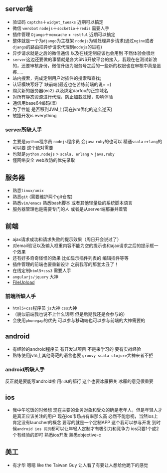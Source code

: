 ## server端
* 验证码 ```captcha```＋```widget_tweaks``` 近期可以搞定
* 微信 ```werobot``` ```nodejs```＋```socketio```＋```redis``` 需要人手
* 插件管理 ```Django```＋```memcache``` + ```restful``` 近期可以搞定
* 整体就是一个为```django```为主框架 ```nodejs```为辅处理异步请求(通过```nginx```或者```django```的路由把异步请求代理到```nodejs```的进程)
* 异步请求就是之后的微信通信 以及在线定制应该也会用到 不然体验会很烂 
* ```server```这边还要做的事情就是各大SNS开放平台的接入，我现在在测试新浪的，还要审核身份，微信升级为服务号之后的一些新的权限也在审核中真是蛋疼…..
* 站内搜索，完成定制用户对插件的搜索和查找;
* 认证模块写好了 缺前端(最近也在苦练前端的说= =)
* 购买新的服务器(ec2) 以及绑定darfoo的正宗域名
* 对所有静态资源进行代理，防止加载过慢，影响体验
* 通信用base64编码(!!!)
* 为了性能 是否移到JVM上(现在jvm优化的这么逆天)
* 敏捷开发is everything

### server所缺人手
* 主要是```python```程序员 ```nodejs```程序员 会```java``` ```ruby```的也可以  精通```scala``` ```erlang```的可以要  这个绝对需要
* 也就是```python,nodejs``` > ```scala, erlang``` > ```java,ruby```
* 懂网络安全 web攻防的优先录取

## 服务器
* 熟悉```linux/unix```
* 熟悉```git``` (需要维护两个git仓库)
* 熟悉```vim/emacs``` 熟悉bash脚本 或者其他轻量级的系统脚本语言 
* 服务器管理也是需要专门的人 或者是从server端那兼并着管


## 前端
* ajax请求成功和请求失败的提示效果（周日开会说过了） 
* 对email验证以及输入框重内容不能为空的提示也和ajax请求之后的提示框一个效果
* 还有好多奇奇怪怪的效果 比如显示插件列表的 编辑插件等等
* 插件管理的前端也要重新设计 之前我写的那套太丑了！
* 在线定制```html5+css3``` 需要人手
* ```angularjs/jquery``` 大神 
* [FileUpload](http://tekbrand.com/jquery/10-best-jquery-file-upload-plugins)

### 前端所缺人手
* ```html5+css```程序员 ```js```大神 ```css```大神
* （貌似前端我也说不上什么话啊 但是后期我还是会参与的）
* 会使用```phonegap```的优先  可以参与移动端也可以参与前端的大神需要的

## android
* 有经验的android程序员 有开发过项目 不是来学习的 要有实战经验
* 熟练使用jvm上其他奇葩的语言也要 ```groovy scala clojure```大神来者不拒

### android所缺人手
反正就是要能写android啦 用```ndk```的都行 这个也要冰雁把关 冰雁的意见很重要

## ios
* 我中午吃饭的时候想 现在主要的业务对象和受众的确是老年人，但是年轻人才是真正应该关注的用户  现在ios市场占有率那么高  必然不能忽视，当然ios上肯定没有launcher的概念 要写的就是一个定制APP 这个我可以参与开发 到时候```android ios 网页```都可以让年轻人定制才有吸引力和竞争力 ios只要1个或2个有经验的即可 熟悉ios开发 熟悉objective-c

## 美工
* 有才华 嗯嗯 like the Taiwan Guy 让人看了有要让人想给他跪下的感觉

